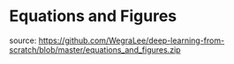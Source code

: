 # Equations and Figures

source: https://github.com/WegraLee/deep-learning-from-scratch/blob/master/equations_and_figures.zip
